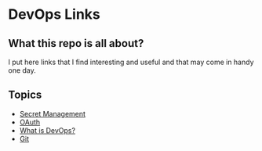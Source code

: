 # DevOps Links

## What this repo is all about?

I put here links that I find interesting and useful and that may come in handy one day.

## Topics

* [Secret Management](docs/secret-management.md)
* [OAuth](docs/oauth.md)
* [What is DevOps?](docs/devops.md)
* [Git](docs/git.md)
